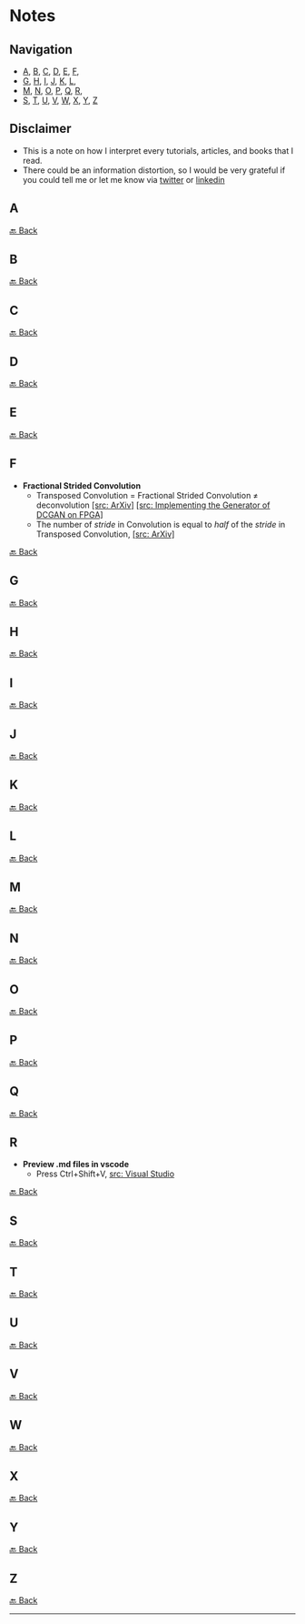 # Notes


## Navigation

+ [A](#a), [B](#b), [C](#c), [D](#d), [E](#e), [F](#f),
+ [G](#g), [H](#h), [I](#i), [J](#j), [K](#k), [L](#l),
+ [M](#m), [N](#n), [O](#o), [P](#p), [Q](#q), [R](#r),
+ [S](#s), [T](#t), [U](#u), [V](#v), [W](#w), [X](#x), [Y](#y), [Z](#z)

## Disclaimer
+ This is a note on how I interpret every tutorials, articles, and books that I read.
+ There could be an information distortion, so I would be very grateful if you could tell me or let me know via [twitter](https://twitter.com/lexms_) or [linkedin](https://www.linkedin.com/in/lexms/)

## A

[🔙 Back](#navigation)

## B

[🔙 Back](#navigation)

## C

[🔙 Back](#navigation)

## D

[🔙 Back](#navigation)

## E

[🔙 Back](#navigation)

## F
+ **Fractional Strided Convolution**
    - Transposed Convolution = Fractional Strided Convolution ≠ deconvolution [[src: ArXiv]](https://arxiv.org/abs/1603.07285) [[src: Implementing the Generator of DCGAN on FPGA]](https://www.theseus.fi/handle/10024/147406)
    - The number of *stride* in Convolution is equal to *half* of the *stride* in Transposed Convolution, 
    [[src: ArXiv]](https://arxiv.org/abs/1603.07285)
  
[🔙 Back](#navigation)

## G

[🔙 Back](#navigation)

## H

[🔙 Back](#navigation)

## I

[🔙 Back](#navigation)

## J

  
[🔙 Back](#navigation)

## K

[🔙 Back](#navigation)

## L

[🔙 Back](#navigation)

## M

[🔙 Back](#navigation)

## N

[🔙 Back](#navigation)

## O

[🔙 Back](#navigation)

## P

[🔙 Back](#navigation)

## Q

[🔙 Back](#navigation)

## R
+ **Preview .md files in vscode**
    - Press Ctrl+Shift+V, [src: Visual Studio](https://code.visualstudio.com/docs/languages/markdown#:~:text=Markdown%20preview&text=To%20switch%20between%20views%2C%20press,with%20a%20very%20simple%20file.)


[🔙 Back](#navigation)

## S

[🔙 Back](#navigation)

## T

[🔙 Back](#navigation)

## U

[🔙 Back](#navigation)

## V

[🔙 Back](#navigation)

## W

[🔙 Back](#navigation)

## X

[🔙 Back](#navigation)

## Y

[🔙 Back](#navigation)

## Z

[🔙 Back](#navigation)

----




